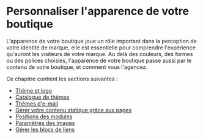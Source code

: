# Personnaliser l'apparence de votre boutique

L'apparence de votre boutique joue un rôle important dans la perception de votre identité de marque, elle est essentielle pour comprendre l'expérience qu'auront les visiteurs de votre marque. Au delà des couleurs, des formes ou des polices choisies, l'apparence de votre boutique passe aussi par le contenu de votre boutique, et comment vous l'agencez.

 Ce chapitre contient les sections suivantes :

* [Thème et logo](theme-et-logo.md)
* [Catalogue de thèmes](catalogue-themes.md)
* [Thèmes d'e-mail](themes-e-mail.md)
* [Gérer votre contenu statique grâce aux pages](pages-gerer-contenu-statique.md)
* [Positions des modules](positions-modules.md)
* [Paramètres des images](parametres-images.md)
* [Gérer les blocs de liens](gerer-blocs-liens.md)



